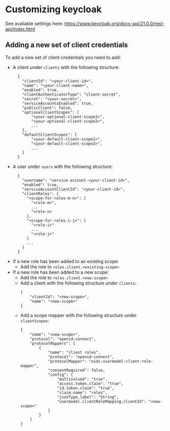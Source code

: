 # Customizing keycloak

See available settings here: <https://www.keycloak.org/docs-api/21.0.0/rest-api/index.html>

## Adding a new set of client credentials

To add a new set of client credentials you need to add:
- A client under `clients` with the following structure:
    ```
      {
        "clientId": "<your-client-id>",
        "name": "<your-client-name>",
        "enabled": true,
        "clientAuthenticatorType": "client-secret",
        "secret": "<your-secret>",
        "serviceAccountsEnabled": true,
        "publicClient": false,
        "optionalClientScopes": [
            "<your-optional-client-scope1>",
            "<your-optional-client-scope2>",
            ...
        ],
        "defaultClientScopes": [
            "<your-default-client-scope1>",
            "<your-default-client-scope2>",
            ...
        ]
      }

- A user under `users` with the following structure:
    ```
      {
        "username": "service-account-<your-client-id>",
        "enabled": true,
        "serviceAccountClientId": "<your-client-id>",
        "clientRoles": {
          "<scope-for-roles-m-n>": [
            "<role-m>",
            ...
            "<role-n>
          ],
          "<scope-for-roles-i-j>": [
            "<role-i>"
            ...
            "<role-j>"
          ]
          ...
        }
      }
- If a new role has been added to an existing scope:
    - Add the role to `roles.client.<existing-scope>`
- If a new role has been added to a new scope:
    - Add the role to `roles.client.<new-scope>`
    - Add a client with the following structure under `clients`:
        ```
        {
            "clientId": "<new-scope>",
            "name": "<new-scope>"
        }
        ```
    - Add a scope mapper with the following structure under `clientScopes`:
        ```
        {
            "name": "<new-scope>",
            "protocol": "openid-connect",
            "protocolMappers": [
                {
                    "name": "client roles",
                    "protocol": "openid-connect",
                    "protocolMapper": "oidc-usermodel-client-role-mapper",
                    "consentRequired": false,
                    "config": {
                        "multivalued": "true",
                        "access.token.claim": "true",
                        "id.token.claim": "true",
                        "claim.name": "roles",
                        "jsonType.label": "String",
                        "usermodel.clientRoleMapping.clientId": "<new-scope>"
                    }
                }
            ]
        }
